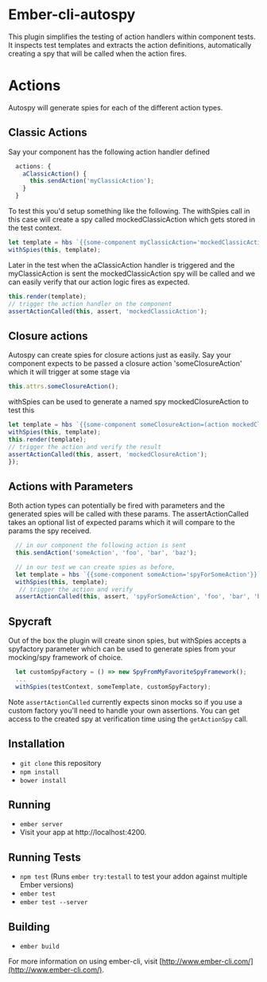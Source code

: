 # Ember-cli-autospy

This plugin simplifies the testing of action handlers within component tests. It inspects test templates and extracts the action definitions, automatically creating a spy that will be called when the action fires.  


# Actions

Autospy will generate spies for each of the different action types.

Classic Actions
--------------------
Say your component has the following action handler defined
```javascript
  actions: {
    aClassicAction() {
      this.sendAction('myClassicAction');
    }
  }
```
 To test this you'd setup something like the following. The withSpies call in this case will create a spy called mockedClassicAction which gets stored in the test context.
```javascript
let template = hbs `{{some-component myClassicAction='mockedClassicAction'}}`;
withSpies(this, template);
```
 Later in the test when the aClassicAction handler is triggered and the myClassicAction is sent the mockedClassicAction spy will be called and we can easily verify that our action logic fires as expected.
 ```javascript
 this.render(template);
 // trigger the action handler on the component
assertActionCalled(this, assert, 'mockedClassicAction');
 ```

Closure actions
---------------
Autospy can create spies for closure actions just as easily. Say your component expects to be passed a closure action 'someClosureAction' which it will trigger at some stage via
```javascript
this.attrs.someClosureAction();
```
withSpies can be used to generate a named spy mockedClosureAction to test this
```javascript
let template = hbs `{{some-component someClosureAction=(action mockedClosureAction)}}`;
withSpies(this, template);
this.render(template);
// trigger the action and verify the result
assertActionCalled(this, assert, 'mockedClosureAction');
});
```

Actions with Parameters
-----------------------
Both action types can potentially be fired with parameters and the generated spies will be called with these params. The assertActionCalled takes an optional list of expected params which it will compare to the params the spy received.

```javascript
  // in our component the following action is sent
  this.sendAction('someAction', 'foo', 'bar', 'baz');

  // in our test we can create spies as before,
  let template = hbs `{{some-component someAction='spyForSomeAction'}}`;
  withSpies(this, template);
   // trigger the action and verify
  assertActionCalled(this, assert, 'spyForSomeAction', 'foo', 'bar', 'baz');
```
Spycraft
--------
Out of the box the plugin will create sinon spies, but withSpies accepts a spyfactory parameter which can be used to generate spies from your mocking/spy framework of choice.

```javascript
  let customSpyFactory = () => new SpyFromMyFavoriteSpyFramework();
  ...
  withSpies(testContext, someTemplate, customSpyFactory);
```

Note `assertActionCalled` currently expects sinon mocks so if you use a custom factory you'll need to handle your own assertions. You can get access to the created spy at verification time using the `getActionSpy` call.

## Installation

* `git clone` this repository
* `npm install`
* `bower install`

## Running

* `ember server`
* Visit your app at http://localhost:4200.

## Running Tests

* `npm test` (Runs `ember try:testall` to test your addon against multiple Ember versions)
* `ember test`
* `ember test --server`

## Building

* `ember build`

For more information on using ember-cli, visit [http://www.ember-cli.com/](http://www.ember-cli.com/).
